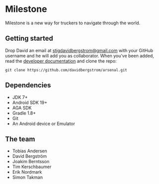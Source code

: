 Milestone
=======

Milestone is a new way for truckers to navigate through the world.

## Getting started
Drop David an email at stigdavidbergstrom@gmail.com with your GitHub username and he will add you as collaborator. When you’ve been added, read the [developer documentation](https://github.com/davidbergstrom/arsenal/blob/master/documentation/developer-documentation.pdf) and clone the repo: 

    git clone https://github.com/davidbergstrom/arsenal.git
    
## Dependencies

 - JDK 7+
 - Android SDK 19+
 - AGA SDK
 - Gradle 1.8+ 
 - Git
 - An Android device or Emulator

## The team

- Tobias Andersen
- David Bergström
- Joakim Berntsson
- Tim Kerschbaumer
- Erik Nordmark
- Simon Takman

